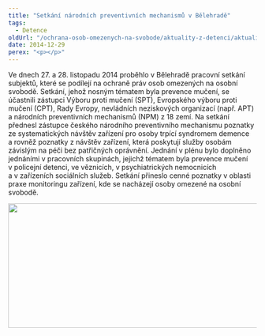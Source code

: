 ```yaml
---
title: "Setkání národních preventivních mechanismů v Bělehradě"
tags:
  - Detence
oldUrl: "/ochrana-osob-omezenych-na-svobode/aktuality-z-detenci/aktuality-z-detenci-2014/setkani-narodnich-preventivnich-mechanismu-v-belehrade/"
date: 2014-12-29
perex: "<p></p>"
---
```


<!-- imported from the old website -->

<p>Ve dnech 27. a 28. listopadu 2014 proběhlo v Bělehradě pracovní setkání subjektů, které se podílejí na ochraně práv osob omezených na osobní svobodě. Setkání, jehož nosným tématem byla prevence mučení, se účastnili zástupci Výboru proti mučení (SPT), Evropského výboru proti mučení (CPT), Rady Evropy, nevládních neziskových organizací (např. APT) a národních preventivních mechanismů (NPM) z 18 zemí. Na setkání přednesl zástupce českého národního preventivního mechanismu poznatky ze systematických návštěv zařízení pro osoby trpící syndromem demence a rovněž poznatky z návštěv zařízení, která poskytují služby osobám závislým na péči bez patřičných oprávnění. Jednání v plénu bylo doplněno jednáními v pracovních skupinách, jejichž tématem byla prevence mučení v policejní detenci, ve věznicích, v psychiatrických nemocnicích a v zařízeních sociálních služeb. Setkání přineslo cenné poznatky v oblasti praxe monitoringu zařízení, kde se nacházejí osoby omezené na osobní svobodě.</p><p><img src="https://www.ochrance.cz/uploads/RTEmagicC_Belehrad.jpg.jpg" height="252" width="605" alt="" /></p>
